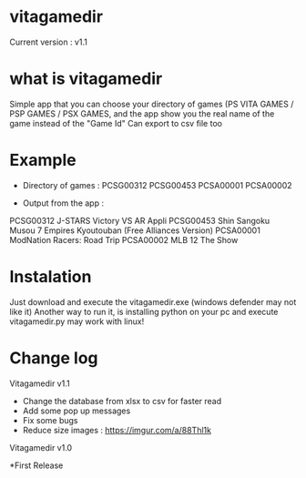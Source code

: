 # vitagamedir
Current version : v1.1

# what is vitagamedir

Simple app that you can choose your directory of games (PS VITA GAMES / PSP GAMES / PSX GAMES, and the app show you the real name of the game instead of the "Game Id"
Can export to csv file too

# Example

* Directory of games : 
PCSG00312
PCSG00453
PCSA00001
PCSA00002

* Output from the app :

PCSG00312	J-STARS Victory VS AR Appli 
PCSG00453	Shin Sangoku Musou 7 Empires Kyoutouban (Free Alliances Version) 
PCSA00001	ModNation Racers: Road Trip 
PCSA00002	MLB 12 The Show



# Instalation
Just download and execute  the vitagamedir.exe (windows defender may not like it)
Another way to run it, is installing python on your pc and execute vitagamedir.py may work with linux!

# Change log

Vitagamedir v1.1

* Change the database from xlsx to csv for faster read
* Add some pop up messages
* Fix some bugs
* Reduce size
images : https://imgur.com/a/88Thl1k


Vitagamedir v1.0

*First Release
